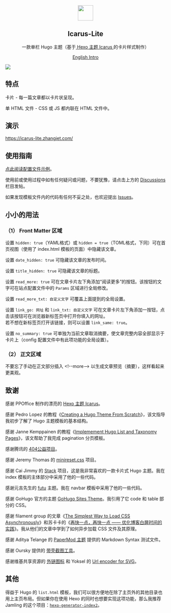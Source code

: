 
<div align="center"><img width="48" height="48" src="https://icarus-lite.zhangjet.com/logo.svg">
<br><h2>Icarus-Lite</h2>
</div>

<p align="center">
	一款单栏 Hugo 主题（基于<a href="https://github.com/ppoffice/hexo-theme-icarus/"> Hexo 主题 Icarus </a>的卡片样式制作）
</p>
<p align="center">
	<a href="https://github.com/airinghost/hugo-theme-icarus-lite/">English Intro</a>
</p>

![](https://icarus-lite.zhangjet.com/images/tn.png)



## 特点

卡片 - 每一篇文章都以卡片状呈现。

单 HTML 文件 - CSS 或 JS 都内联在 HTML 文件中。



## 演示

https://icarus-lite.zhangjet.com/



## 使用指南

[点此阅读配置文件示例](https://github.com/airinghost/hugo-theme-icarus-lite/blob/main/exampleSite/config.yaml)。

使用前或使用过程中如有任何疑问或问题，不要犹豫，请点击上方的 [Discussions](https://github.com/airinghost/hugo-theme-icarus-lite/discussions) 栏目发帖。

如果发现模板文件内的代码有任何不妥之处，也欢迎提出 [Issues](https://github.com/airinghost/hugo-theme-icarus-lite/issues)。



## 小小的用法

### （1） Front Matter 区域

设置 `hidden: true`（YAML格式）或 `hidden = true`（TOML格式，下同）可在首页视图（使用了 index.html 模板的页面）中隐藏该文章。

设置 `date_hidden: true` 可隐藏该文章的发布时间。

设置 `title_hidden: true` 可隐藏该文章的标题。

设置 `read_more: true` 可在文章卡片左下角添加“阅读更多”的按钮。该按钮的文字可在站点配置文件中的 `Params` 区域进行全局修改。

设置 `read_more_txt: 自定义文字` 可覆盖上面提到的全局设置。

设置 `link_go: 网址` 和 `link_txt: 自定义文字` 可在文章卡片左下角添加一按钮，点击该按钮可在浏览器新标签页中打开你填入的网址。  
若不想在新标签页打开该链接，则可以设置 `link_same: true`。

设置 `no_summary: true` 可单独为当前文章取消摘要，使文章完整内容全部显示于卡片上（config 配置文件中有此项功能的全局设置）。

### （2） 正文区域

不要忘了手动在正文部分插入 &lt;!--more--&gt; 以生成文章预览（摘要），这样看起来更美观。



## 致谢

感谢 PPOffice 制作的漂亮的 [Hexo 主题 Icarus](https://github.com/ppoffice/hexo-theme-icarus/)。

感谢 Pedro Lopez 的教程《[Creating a Hugo Theme From Scratch](https://retrolog.io/blog/creating-a-hugo-theme-from-scratch/)》，该文指导我初步了解了 Hugo 主题模板的基本结构。

感谢 Janne Kemppainen 的教程《[Implemement Hugo List and Taxonomy Pages](https://pakstech.com/blog/hugo-list-page/)》，该文帮助了我完成 pagination 分页模板。

感谢腾讯的 [404公益项目](https://www.qq.com/404/)。

感谢 Jeremy Thomas 的 [minireset.css](https://github.com/jgthms/minireset.css/) 项目。

感谢 Cai Jimmy 的 [Stack](https://github.com/CaiJimmy/hugo-theme-stack/) 项目，这是我非常喜欢的一款卡片式 Hugo 主题。我在 index 模板的主体部分中采用了他的一些代码。

感谢元吉先生的 [futu](https://github.com/masakichi/futu/) 主题。我在 navbar 模板中采用了他的一些代码。

感谢 GoHugo 官方的主题 [GoHugo Sites Theme](https://github.com/gohugoio/gohugoioTheme)。我引用了它 code 和 table 部分的 CSS。

感谢 filament group 的文章《[The Simplest Way to Load CSS Asynchronously](https://www.filamentgroup.com/lab/load-css-simpler/)》和苏卡卡的《[再快一点，再快一点 —— 优化博客白屏时间的实践](https://blog.skk.moe/post/improve-fcp-for-my-blog/)》。我从他们的文章中学到了如何异步加载 CSS 文件及其原理。

感谢 Aditya Telange 的 [PaperMod 主题](https://github.com/adityatelange/hugo-PaperMod) 提供的 Markdown Syntax 测试文件。

感谢 Oursky 提供的 [带壳截图工具](https://mockuphone.com/)。

感谢维基共享资源的 [外链图标](https://commons.m.wikimedia.org/w/load.php?modules=skins.minerva.content.styles.images&image=a.external%2C+.mw-parser-output+a.external) 和 Yoksel 的 [Url encoder for SVG](https://github.com/yoksel/url-encoder/)。



## 其他

得益于 Hugo 的 `list.html` 模板，我们可以很方便地在除了主页外的其他目录也用上主页布局。但如果你在使用 Hexo 的同时也想要实现这项功能，那么我推荐 Jamling 的这个项目：[`hexo-generator-index2`](https://github.com/Jamling/hexo-generator-index2)。


